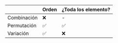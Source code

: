 
|             | Orden | ¿Toda los elemento? |
| ----------- | ----- | ------------------- |
| Combinación | ❌     | -                   |
| Permutación | ✅     | ✅                   |
| Variación   | ✅     | ❌                   |
